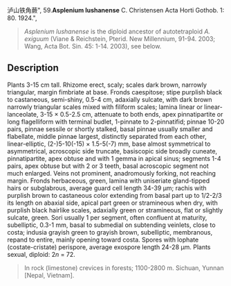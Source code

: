 泸山铁角蕨",
59.**Asplenium lushanense** C. Christensen Acta Horti Gothob. 1: 80. 1924.",

> *Asplenium lushanense* is the diploid ancestor of autotetraploid *A. exiguum* (Viane &amp; Reichstein, Pterid. New Millennium, 91-94. 2003; Wang, Acta Bot. Sin. 45: 1-14. 2003), see below.

## Description
Plants 3-15 cm tall. Rhizome erect, scaly; scales dark brown, narrowly triangular, margin fimbriate at base. Fronds caespitose; stipe purplish black to castaneous, semi-shiny, 0.5-4 cm, adaxially sulcate, with dark brown narrowly triangular scales mixed with filiform scales; lamina linear or linear-lanceolate, 3-15 × 0.5-2.5 cm, attenuate to both ends, apex pinnatipartite or long flagelliform with terminal budlet, 1-pinnate to 2-pinnatifid; pinnae 10-20 pairs, pinnae sessile or shortly stalked, basal pinnae usually smaller and flabellate, middle pinnae largest, distinctly separated from each other, linear-elliptic, (2-)5-10(-15) × 1.5-5(-7) mm, base almost symmetrical to asymmetrical, acroscopic side truncate, basiscopic side broadly cuneate, pinnatipartite, apex obtuse and with 1 gemma in apical sinus; segments 1-4 pairs, apex obtuse but with 2 or 3 teeth, basal acroscopic segment not much enlarged. Veins not prominent, anadromously forking, not reaching margin. Fronds herbaceous, green, lamina with uniseriate gland-tipped hairs or subglabrous, average guard cell length 34-39 µm; rachis with purplish brown to castaneous color extending from basal part up to 1/2-2/3 its length on abaxial side, apical part green or stramineous when dry, with purplish black hairlike scales, adaxially green or stramineous, flat or slightly sulcate, green. Sori usually 1 per segment, often confluent at maturity, subelliptic, 0.3-1 mm, basal to submedial on subtending veinlets, close to costa; indusia grayish green to grayish brown, subelliptic, membranous, repand to entire, mainly opening toward costa. Spores with lophate (costate-cristate) perispore, average exospore length 24-28 µm. Plants sexual, diploid: 2*n* = 72.

> In rock (limestone) crevices in forests; 1100-2800 m. Sichuan, Yunnan [Nepal, Vietnam].
